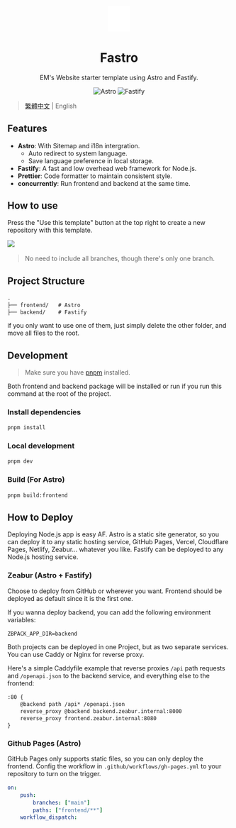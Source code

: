 <div align=center>

<img src="https://raw.githubusercontent.com/Edit-Mr/Fastro/main/frontend/src/assets/img/icon/EM.svg" alt="Fastro Logo" width="50">

# Fastro

EM's Website starter template using Astro and Fastify.

![Astro](https://img.shields.io/badge/Astro-5f3cbe?logo=astro) ![Fastify](https://img.shields.io/badge/Fastify-000000?logo=fastify)

</div>

> [繁體中文](README.zh-Hant.md) | English

## Features

- **Astro**: With Sitemap and i18n intergration.
    - Auto redirect to system language.
    - Save language preference in local storage.
- **Fastify**: A fast and low overhead web framework for Node.js.
- **Prettier**: Code formatter to maintain consistent style.
- **concurrently**: Run frontend and backend at the same time.

## How to use

Press the "Use this template" button at the top right to create a new repository with this template.

<img src=https://docs.github.com/assets/cb-76823/mw-1440/images/help/repository/use-this-template-button.webp width=500>

> No need to include all branches, though there's only one branch.

## Project Structure

```plaintext
.
├── frontend/   # Astro
├── backend/    # Fastify
```

if you only want to use one of them, just simply delete the other folder, and move all files to the root.

## Development

> Make sure you have [pnpm](https://pnpm.io/) installed.

Both frontend and backend package will be installed or run if you run this command at the root of the project.

### Install dependencies

```bash
pnpm install
```

### Local development

```bash
pnpm dev
```

### Build (For Astro)

```bash
pnpm build:frontend
```

## How to Deploy

Deploying Node.js app is easy AF. Astro is a static site generator, so you can deploy it to any static hosting service, GitHub Pages, Vercel, Cloudflare Pages, Netlify, Zeabur... whatever you like. Fastify can be deployed to any Node.js hosting service.

### Zeabur (Astro + Fastify)

Choose to deploy from GitHub or wherever you want. Frontend should be deployed as default since it is the first one.

If you wanna deploy backend, you can add the following environment variables:

```plaintext
ZBPACK_APP_DIR=backend
```

Both projects can be deployed in one Project, but as two separate services. You can use Caddy or Nginx for reverse proxy.

Here's a simple Caddyfile example that reverse proxies `/api` path requests and `/openapi.json` to the backend service, and everything else to the frontend:

```plaintext
:80 {
    @backend path /api* /openapi.json
    reverse_proxy @backend backend.zeabur.internal:8000
    reverse_proxy frontend.zeabur.internal:8080
}
```

### Github Pages (Astro)

GitHub Pages only supports static files, so you can only deploy the frontend. Config the workflow in `.github/workflows/gh-pages.yml` to your repository to turn on the trigger.

```yml
on:
    push:
        branches: ["main"]
        paths: ["frontend/**"]
    workflow_dispatch:
```
